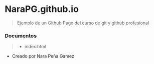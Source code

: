 # NaraPG.github.io
> Ejemplo de un Github Page del curso de git y github profesional

### Documentos
> - index.html


- Creado por Nara Peña Gamez
